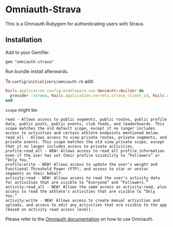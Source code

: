 # Omniauth-Strava

This is a Omniauth Rubygem for authenticating users with Strava.

## Installation

Add to your Gemfile:

```
gem "omniauth-strava"
```

Run bundle install afterwards.


To ``config/initializers/omniauth.rb`` add:


```ruby
Rails.application.config.middleware.use OmniAuth::Builder do
  provider :strava, Rails.application.secrets.strava_client_id, Rails.application.secrets.strava_api_key, scope: 'read'
end
```

``scope`` might be:

    read - Allows access to public segments, public routes, public profile data, public posts, public events, club feeds, and leaderboards. This scope matches the old default scope, except it no longer includes access to activities and certain athlete endpoints mentioned below.
    read_all - Allows access to view private routes, private segments, and private events. This scope matches the old view_private scope, except that it no longer includes access to private activities.
    profile:read_all - NEW! Allows access to read all profile information even if the user has set their profile visibility to “Followers” or “Only You.”
    profile:write - NEW! Allows access to update the user’s weight and Functional Threshold Power (FTP), and access to star or unstar segments on their behalf.
    activity:read - NEW! Allows access to read the user’s activity data for activities that are visible to “Everyone” and “Followers.”
    activity:read_all - NEW! Allows the same access as activity:read, plus access to read the athlete’s activities that are visible to “Only You.”
    activity:write - NEW! Allows access to create manual activities and uploads, and access to edit any activities that are visible to the app (based on activity read access level).

Please refer to the [Omniauth documentation](https://github.com/intridea/omniauth) on how to use Omniauth.
